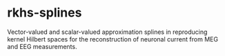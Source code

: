 # rkhs-splines
Vector-valued and scalar-valued approximation splines in reproducing kernel Hilbert spaces for the reconstruction of neuronal current from MEG and EEG measurements.
